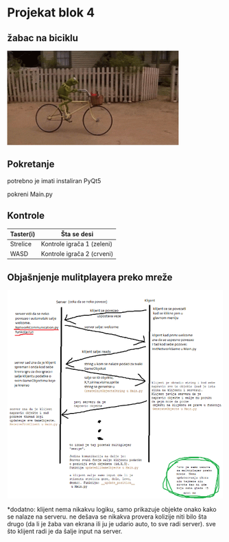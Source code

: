 # Projekat blok 4
## žabac na biciklu
![biciklo](https://github.com/lukardvn/pepe/blob/master/kermit.gif)

## Pokretanje

potrebno je imati instaliran PyQt5

pokreni Main.py

## Kontrole
| Taster(i) | Šta se desi |
| --------- | ----------- |
| Strelice | Kontrole igrača 1 (zeleni) |
| WASD | Kontrole igrača 2 (crveni) |

## Objašnjenje mulitplayera preko mreže
![objasnjenje](https://github.com/lukardvn/pepe/blob/multiplayer/objasnjenjeMultiplayer.png)

*dodatno: klijent nema nikakvu logiku, samo prikazuje objekte onako kako se nalaze na serveru. ne dešava se nikakva provera kolizije 
niti bilo šta drugo (da li je žaba van ekrana ili ju je udario auto, to sve radi server). sve što klijent radi je da šalje input na server.